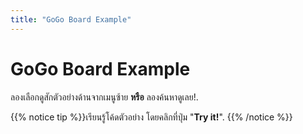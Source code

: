 ```yaml
---
title: "GoGo Board Example"
---
```


# GoGo Board Example

ลองเลือกดูสักตัวอย่างด้านจากเมนูซ้าย **หรือ** ลองค้นหาดูเลย!.

{{% notice tip %}}เรียนรู้โค้ดตัวอย่าง โดยคลิกที่ปุ่ม "**Try it!**".
{{% /notice %}}
